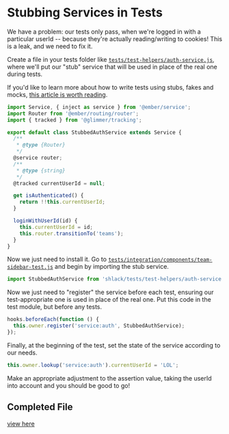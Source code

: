 # Stubbing Services in Tests

We have a problem: our tests only pass, when we're logged in with a particular userId -- because they're actually reading/writing to cookies! This is a leak, and we need to fix it.

Create a file in your tests folder like [`tests/test-helpers/auth-service.js`](../tests/test-helpers/auth-service.js), where we'll put our "stub" service that will be used in place of the real one during tests.

If you'd like to learn more about how to write tests using stubs, fakes and mocks, [this article is worth reading](https://blog.pragmatists.com/test-doubles-fakes-mocks-and-stubs-1a7491dfa3da). 

```js
import Service, { inject as service } from '@ember/service';
import Router from '@ember/routing/router';
import { tracked } from '@glimmer/tracking';

export default class StubbedAuthService extends Service {
  /**
   * @type {Router}
   */
  @service router;
  /**
   * @type {string}
   */
  @tracked currentUserId = null;

  get isAuthenticated() {
    return !!this.currentUserId;
  }

  loginWithUserId(id) {
    this.currentUserId = id;
    this.router.transitionTo('teams');
  }
}
```

Now we just need to install it. Go to [`tests/integration/components/team-sidebar-test.js`](../tests/integration/components/team-sidebar-test.js) and begin by importing the stub service.

```js
import StubbedAuthService from 'shlack/tests/test-helpers/auth-service';
```

Now we just need to "register" the service before each test, ensuring our test-appropriate one is used in place of the real one. Put this code in the test module, but before any tests.

```js
hooks.beforeEach(function () {
  this.owner.register('service:auth', StubbedAuthService);
});
```

Finally, at the beginning of the test, set the state of the service according to our needs.

```js
this.owner.lookup('service:auth').currentUserId = 'LOL';
```

Make an appropriate adjustment to the assertion value, taking the userId into account and you should be good to go!

## Completed File

[view here](https://github.com/mike-north/ember-octane-workshop/commit/1e1cc2df48af28de0004fe787a7faa91d2573cef)
